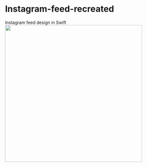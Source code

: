 # Instagram-feed-recreated
Instagram feed design in Swift<br>
<img src="https://user-images.githubusercontent.com/28748775/44327051-31e7af00-a47b-11e8-86f6-f4d117e9cb77.png" height="450"/>
